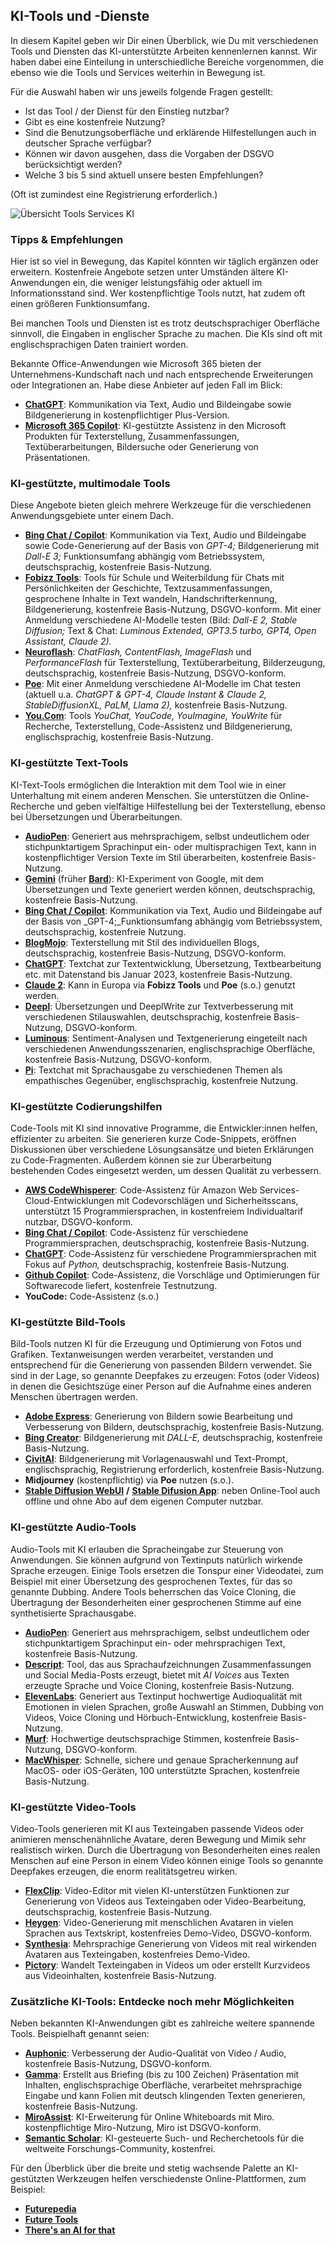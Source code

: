 ## KI-Tools und -Dienste

In diesem Kapitel geben wir Dir  einen Überblick, wie Du mit verschiedenen Tools und Diensten das KI-unterstützte Arbeiten kennenlernen kannst. Wir haben dabei eine Einteilung in unterschiedliche Bereiche vorgenommen, die ebenso wie die Tools und Services weiterhin in Bewegung ist.

Für die Auswahl haben wir uns jeweils folgende Fragen gestellt: 

- Ist das Tool / der Dienst für den Einstieg nutzbar?
- Gibt es eine kostenfreie Nutzung?
- Sind die Benutzungsoberfläche und erklärende Hilfestellungen auch in deutscher Sprache verfügbar?
- Können wir davon ausgehen, dass die Vorgaben der DSGVO berücksichtigt werden?
- Welche 3 bis 5 sind aktuell unsere besten Empfehlungen?

(Oft ist zumindest eine Registrierung erforderlich.)

![Übersicht Tools Services KI](./images/lernos-ki-tools-services-202402-de.png)


### Tipps & Empfehlungen

Hier ist so viel in Bewegung, das Kapitel könnten wir täglich ergänzen oder erweitern. Kostenfreie Angebote setzen unter Umständen ältere KI-Anwendungen ein, die weniger leistungsfähig oder aktuell im Informationsstand sind. Wer kostenpflichtige Tools nutzt, hat zudem oft einen größeren Funktionsumfang.

Bei manchen Tools und Diensten ist es trotz deutschsprachiger Oberfläche sinnvoll, die Eingaben in englischer Sprache zu machen. Die KIs sind oft mit englischsprachigen Daten trainiert worden.

Bekannte Office-Anwendungen wie Microsoft 365 bieten der Unternehmens-Kundschaft nach und nach entsprechende Erweiterungen oder Integrationen an. Habe diese Anbieter auf jeden Fall im Blick:

- [**ChatGPT**](https://chat.openai.com/auth/login): Kommunikation via Text, Audio und Bildeingabe sowie Bildgenerierung in kostenpflichtiger Plus-Version.
- [**Microsoft 365 Copilot**](https://support.microsoft.com/de-de/copilot): KI-gestützte Assistenz in den Microsoft Produkten für Texterstellung, Zusammenfassungen, Textüberarbeitungen, Bildersuche oder Generierung von Präsentationen.


### KI-gestützte, multimodale Tools

Diese Angebote bieten gleich mehrere Werkzeuge für die verschiedenen Anwendungsgebiete unter einem Dach.

- [**Bing Chat / Copilot**](https://www.bing.com/search): Kommunikation via Text, Audio und Bildeingabe sowie Code-Generierung auf der Basis von _GPT-4;_ Bildgenerierung mit _Dall-E 3;_ Funktionsumfang abhängig vom Betriebssystem, deutschsprachig, kostenfreie Basis-Nutzung.
- [**Fobizz Tools**](https://tools.fobizz.com): Tools für Schule und Weiterbildung für Chats mit Persönlichkeiten der Geschichte, Textzusammenfassungen, gesprochene Inhalte in Text wandeln, Handschrifterkennung, Bildgenerierung, kostenfreie Basis-Nutzung, DSGVO-konform. Mit einer Anmeldung verschiedene AI-Modelle testen (Bild: _Dall-E 2, Stable Diffusion;_ Text & Chat: _Luminous Extended, GPT3.5 turbo, GPT4, Open Assistant, Claude 2)._
- [**Neuroflash**](https://neuroflash.com/de/free-content-generatoren): _ChatFlash, ContentFlash, ImageFlash_ und _PerformanceFlash_ für Texterstellung, Textüberarbeitung, Bilderzeugung, deutschsprachig, kostenfreie Basis-Nutzung, DSGVO-konform.
- [**Poe**](https://poe.com): Mit einer Anmeldung verschiedene AI-Modelle im Chat testen (aktuell u.a. _ChatGPT & GPT-4, Claude Instant & Claude 2, StableDiffusionXL, PaLM, Llama 2),_ kostenfreie Basis-Nutzung.
- [**You.Com**](https://you.com): Tools _YouChat, YouCode, YouImagine, YouWrite_ für Recherche, Texterstellung, Code-Assistenz und Bildgenerierung, englischsprachig, kostenfreie Basis-Nutzung.


### KI-gestützte Text-Tools

KI-Text-Tools ermöglichen die Interaktion mit dem Tool wie in einer Unterhaltung mit einem anderen Menschen. Sie unterstützen die Online-Recherche und geben vielfältige Hilfestellung bei der Texterstellung, ebenso bei Übersetzungen und Überarbeitungen.

- [**AudioPen**](https://audiopen.ai): Generiert aus mehrsprachigem, selbst undeutlichem oder stichpunktartigem Sprachinput ein- oder multisprachigen Text, kann in kostenpflichtiger Version Texte im Stil überarbeiten, kostenfreie Basis-Nutzung.
- [**Gemini**](https://gemini.google.com/) (früher [**Bard**](https://bard.google.com/chat)): KI-Experiment von Google, mit dem Übersetzungen und Texte generiert werden können, deutschsprachig, kostenfreie Basis-Nutzung.
- [**Bing Chat / Copilot**](https://www.bing.com/search): Kommunikation via Text, Audio und Bildeingabe auf der Basis von _GPT-4;_Funktionsumfang abhängig vom Betriebssystem, deutschsprachig, kostenfreie Nutzung.
- [**BlogMojo**](https://blogmojo.ai): Texterstellung mit Stil des individuellen Blogs, deutschsprachig, kostenfreie Basis-Nutzung, DSGVO-konform.
- [**ChatGPT**](https://chat.openai.com/auth/login): Textchat zur Textentwicklung, Übersetzung, Textbearbeitung etc. mit Datenstand bis Januar 2023, kostenfreie Basis-Nutzung. 
- [**Claude 2**](https://claude.ai): Kann in Europa via **Fobizz Tools** und **Poe** (s.o.) genutzt werden.
- [**Deepl**](https://deepl.com): Übersetzungen und DeeplWrite zur Textverbesserung mit verschiedenen Stilauswahlen, deutschsprachig, kostenfreie Basis-Nutzung, DSGVO-konform.
- [**Luminous**](https://app.aleph-alpha.com/jumpstart): Sentiment-Analysen und Textgenerierung eingeteilt nach verschiedenen Anwendungsszenarien, englischsprachige Oberfläche, kostenfreie Basis-Nutzung, DSGVO-konform.
- [**Pi**](https://pi.ai/talk): Textchat mit Sprachausgabe zu verschiedenen Themen als empathisches Gegenüber, englischsprachig, kostenfreie Nutzung.


### KI-gestützte Codierungshilfen

Code-Tools mit KI sind innovative Programme, die Entwickler:innen helfen, effizienter zu arbeiten. Sie generieren kurze Code-Snippets, eröffnen Diskussionen über verschiedene Lösungsansätze und bieten Erklärungen zu Code-Fragmenten. Außerdem können sie zur Überarbeitung bestehenden Codes eingesetzt werden, um dessen Qualität zu verbessern.

- [**AWS CodeWhisperer**](https://aws.amazon.com/de/codewhisperer): Code-Assistenz für Amazon Web Services-Cloud-Entwicklungen mit Codevorschlägen und Sicherheitsscans, unterstützt 15 Programmiersprachen, in kostenfreiem Individualtarif nutzbar, DSGVO-konform.
- [**Bing Chat / Copilot**](https://www.bing.com/search): Code-Assistenz für verschiedene Programmiersprachen, deutschsprachig, kostenfreie Basis-Nutzung.
- [**ChatGPT**](https://chat.openai.com/auth/login): Code-Assistenz für verschiedene Programmiersprachen mit Fokus auf _Python,_ deutschsprachig, kostenfreie Basis-Nutzung.
- [**Github Copilot**](https://github.com/features/copilot): Code-Assistenz, die Vorschläge und Optimierungen für Softwarecode liefert, kostenfreie Testnutzung.
- **YouCode:** Code-Assistenz (s.o.)


### KI-gestützte Bild-Tools

Bild-Tools nutzen KI für die Erzeugung und Optimierung von Fotos und Grafiken. Textanweisungen werden verarbeitet, verstanden und entsprechend für die Generierung von passenden Bildern verwendet. Sie sind in der Lage, so genannte Deepfakes zu erzeugen: Fotos (oder Videos) in denen die Gesichtszüge einer Person auf die Aufnahme eines anderen Menschen übertragen werden.

- [**Adobe Express**](https://www.adobe.com/de/express): Generierung von Bildern sowie Bearbeitung und Verbesserung von Bildern, deutschsprachig, kostenfreie Basis-Nutzung.
- [**Bing Creator**](https://bing.com/create): Bildgenerierung mit _DALL-E,_ deutschsprachig, kostenfreie Basis-Nutzung.
- [**CivitAI**](https://civitai.com): Bildgenerierung mit Vorlagenauswahl und Text-Prompt, englischsprachig, Registrierung erforderlich, kostenfreie Basis-Nutzung.
- **Midjourney** (kostenpflichtig) via **Poe** nutzen (s.o.).
- [**Stable Diffusion WebUI**](https://stablediffusionweb.com/WebUI) **/** [**Stable Difusion App**](https://stablediffusionweb.com/app): neben Online-Tool auch offline und ohne Abo auf dem eigenen Computer nutzbar.


### KI-gestützte Audio-Tools

Audio-Tools mit KI erlauben die Spracheingabe zur Steuerung von Anwendungen. Sie können aufgrund von Textinputs natürlich wirkende Sprache erzeugen. Einige Tools ersetzen die Tonspur einer Videodatei, zum Beispiel mit einer Übersetzung des gesprochenen Textes, für das so genannte Dubbing. Andere Tools beherrschen das Voice Cloning, die Übertragung der Besonderheiten einer gesprochenen Stimme auf eine synthetisierte Sprachausgabe.

- [**AudioPen**](https://audiopen.ai): Generiert aus mehrsprachigem, selbst undeutlichem oder stichpunktartigem Sprachinput ein- oder mehrsprachigen Text, kostenfreie Basis-Nutzung.
- [**Descript**](https://www.descript.com): Tool, das aus Sprachaufzeichnungen Zusammenfassungen und Social Media-Posts erzeugt, bietet mit _AI Voices_ aus Texten erzeugte Sprache und Voice Cloning, kostenfreie Basis-Nutzung.
- [**ElevenLabs**](https://elevenlabs.io): Generiert aus Textinput hochwertige Audioqualität mit Emotionen in vielen Sprachen, große Auswahl an Stimmen, Dubbing von Videos, Voice Cloning und Hörbuch-Entwicklung, kostenfreie Basis-Nutzung.
- [**Murf**](https://murf.ai): Hochwertige deutschsprachige Stimmen, kostenfreie Basis-Nutzung, DSGVO-konform.
- [**MacWhisper**](https://goodsnooze.gumroad.com/l/macwhisper): Schnelle, sichere und genaue Spracherkennung auf MacOS- oder iOS-Geräten, 100 unterstützte Sprachen, kostenfreie Basis-Nutzung.


### KI-gestützte Video-Tools

Video-Tools generieren mit KI aus Texteingaben passende Videos oder animieren menschenähnliche Avatare, deren Bewegung und Mimik sehr realistisch wirken. Durch die Übertragung von Besonderheiten eines realen Menschen auf eine Person in einem Video können einige Tools so genannte Deepfakes erzeugen, die enorm realitätsgetreu wirken.

- [**FlexClip**](https://www.flexclip.com/de): Video-Editor mit vielen KI-unterstützen Funktionen zur Generierung von Videos aus Texteingaben oder Video-Bearbeitung, deutschsprachig, kostenfreie Basis-Nutzung.
- [**Heygen**](https://www.heygen.com): Video-Generierung mit menschlichen Avataren in vielen Sprachen aus Textskript, kostenfreies Demo-Video, DSGVO-konform.
- [**Synthesia**](https://www.synthesia.io): Mehrsprachige Generierung von Videos mit real wirkenden Avataren aus Texteingaben, kostenfreies Demo-Video.
- [**Pictory**](https://pictory.ai): Wandelt Texteingaben in Videos um oder erstellt Kurzvideos aus Videoinhalten, kostenfreie Basis-Nutzung.

### Zusätzliche KI-Tools: Entdecke noch mehr Möglichkeiten

Neben bekannten KI-Anwendungen gibt es zahlreiche weitere spannende Tools. Beispielhaft genannt seien:

- [**Auphonic**](https://auphonic.com): Verbesserung der Audio-Qualität von Video / Audio, kostenfreie Basis-Nutzung, DSGVO-konform.
- [**Gamma**](https://gamma.app): Erstellt aus Briefing (bis zu 100 Zeichen) Präsentation mit Inhalten, englischsprachige Oberfläche, verarbeitet mehrsprachige Eingabe und kann Folien mit deutsch klingenden Texten generieren, kostenfreie Basis-Nutzung.
- [**MiroAssist**](https://miro.com/de/assist): KI-Erweiterung für Online Whiteboards mit Miro. kostenpflichtige Miro-Nutzung, Miro ist DSGVO-konform.
- [**Semantic Scholar**](https://www.semanticscholar.org): KI-gesteuerte Such- und Recherchetools für die weltweite Forschungs-Community, kostenfrei.


Für den Überblick über die breite und stetig wachsende Palette an KI-gestützten Werkzeugen helfen verschiedenste Online-Plattformen, zum Beispiel:

- [**Futurepedia**](https://www.futurepedia.io)
- [**Future Tools**](https://www.futuretools.io)
- [**There's an AI for that**](https://theresanaiforthat.com)

